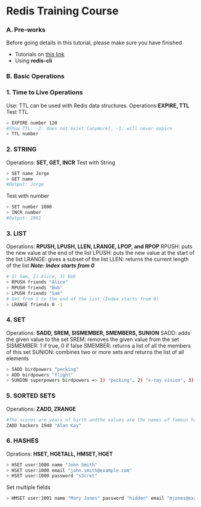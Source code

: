 # Redis Training Course
### A. Pre-works
Before going details in this tutorial, please make sure you have finished
* Tutorials on [this link](http://try.redis.io/) 
* Using **redis-cli**

### B. Basic Operations

### 1. Time to Live Operations
Use: TTL can be used with Redis data structures.
Operations:**EXPIRE, TTL**
Test TTL
```sh
> EXPIRE number 120
#Show TTL: -2: does not exist (anymore), -1: will never expire
> TTL number 
```

### 2. STRING
Operations: **SET, GET, INCR**
Test with String
```sh
> SET name Jorge
> GET name 
#Output: Jorge
```
Test with number
```sh
> SET number 1000
> INCR number
#Output: 1001
```
### 3. LIST
Operations: **RPUSH, LPUSH, LLEN, LRANGE, LPOP, and RPOP**
RPUSH: puts the new value at the end of the list
LPUSH: puts the new value at the start of the list
LRANGE: gives a subset of the list
LLEN: returns the current length of the list
_**Note: Index starts from 0**_
```sh
# 1) Sam, 2) Alice, 3) Bob
> RPUSH friends "Alice"
> RPUSH friends "Bob"
> LPUSH friends "Sam"
# Get from 1 to the end of the list (Index starts from 0)
> LRANGE friends 0 -1
```

### 4. SET
Operations: **SADD, SREM, SISMEMBER, SMEMBERS, SUNION**
SADD: adds the given value to the set
SREM: removes the given value from the set
SISMEMBER: 1 if true, 0 if false
SMEMBER: returns a list of all the members of this set
SUNION: combines two or more sets and returns the list of all elements
```sh
> SADD birdpowers "pecking"
> ADD birdpowers "flight"
> SUNION superpowers birdpowers => 1) "pecking", 2) "x-ray vision", 3) "flight"
```

### 5. SORTED SETS
Operations: **ZADD, ZRANGE**
```sh
#The scores are years of birth andthe values are the names of famous hackers
ZADD hackers 1940 "Alan Kay"
```

### 6. HASHES
Oprations: **HSET, HGETALL, HMSET, HGET**
```sh
> HSET user:1000 name "John Smith"
> HSET user:1000 email "john.smith@example.com"
> HSET user:1000 password "s3cret"
```
Set multiple fields
```sh
> HMSET user:1001 name "Mary Jones" password "hidden" email "mjones@example.com"
```






















